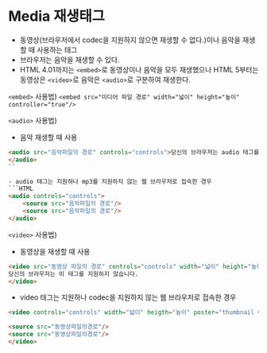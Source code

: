 # Media 재생태그
- 동영상(브라우저에서 codec을 지원하지 않으면 재생할 수 없다.)이나 음악을 재생할 때 사용하는 태그
- 브라우저는 음악을 재생할 수 있다.
- HTML 4.01까지는 `<embed>`로 동영상이나 음악을 모두 재생했으나 HTML 5부터는 동영상은 `<video>`로 음악은 `<audio>`로 구분하여 재생한다.

`<embed>` 사용법)
``<embed src="미디어 파일 경로" width="넓이" height="높이" controller="true"/>``

`<audio>` 사용법)
- 음악 재생할 때 사용<br>
```HTML
<audio src="음악파일의 경로" controls="controls">당신의 브라우저는 audio 태그를 지원하지 않습니다.
</audio>
``

- audio 태그는 지원하나 mp3를 지원하지 않는 웹 브라우저로 접속한 경우
```HTML
<audio controls="controls">
	<source src="음악파일의 경로"/>
	<source src="음악파일의 경로"/>
</audio>
```

`<video>` 사용법)
- 동영상을 재생할 때 사용<br>
```HTML
<video src="동영상 파일의 경로" controls="controls" width="넓이" height="높이" poster="thumbnail이미지의 경로">
당신의 브라우저는 이 태그를 지원하지 않습니다.
</video>
```

- video 태그는 지원하나 codec을 지원하지 않는 웹 브라우저로 접속한 경우
```HTML
<video controls="controls" width="넓이" heigth="높이" poster="thumbnail 이미지의 경로">

<source src="동영상파일의경로"/>
<source src="동영상파일의경로"/>
</video>
```